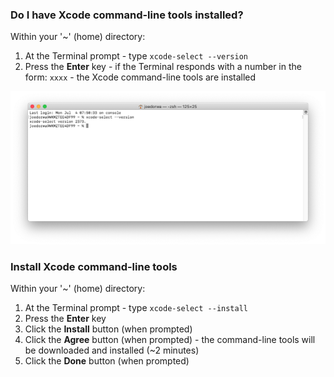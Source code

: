 ### Do I have Xcode command-line tools installed?
Within your '~' (home) directory:
1. At the Terminal prompt - type ``xcode-select --version``
2. Press the **Enter** key - if the Terminal responds with a number in the form: ``xxxx`` - the Xcode command-line tools are installed

<img width="800" src="../illustrations/xcode_command_line_tools_are_installed.png">

### Install Xcode command-line tools
Within your '~' (home) directory:
1. At the Terminal prompt - type ``xcode-select --install``
2. Press the **Enter** key
3. Click the **Install** button (when prompted)
4. Click the **Agree** button (when prompted) - the command-line tools will be downloaded and installed (~2 minutes)
5. Click the **Done** button (when prompted)
